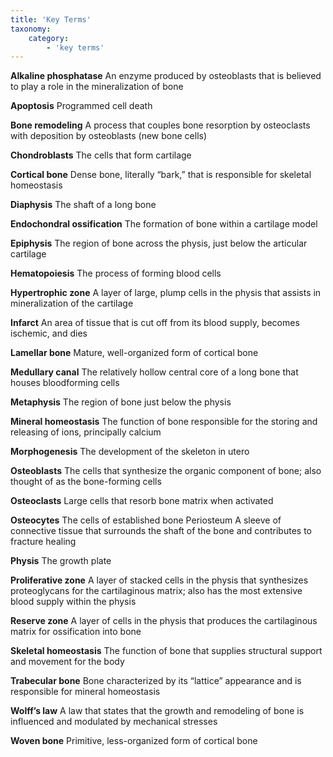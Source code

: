 ```yaml
---
title: 'Key Terms'
taxonomy:
    category:
        - 'key terms'
---
```


**Alkaline phosphatase** An enzyme produced by osteoblasts that is believed to play a role in the mineralization of bone

**Apoptosis** Programmed cell death 

**Bone remodeling** A process that couples bone resorption by osteoclasts with deposition by osteoblasts (new bone cells) 

**Chondroblasts** The cells that form cartilage 

**Cortical bone** Dense bone, literally “bark,” that is responsible for skeletal homeostasis 

**Diaphysis** The shaft of a long bone 

**Endochondral ossification** The formation of bone within a cartilage model 

**Epiphysis** The region of bone across the physis, just below the articular cartilage 

**Hematopoiesis** The process of forming blood cells 

**Hypertrophic zone** A layer of large, plump cells in the physis that assists in mineralization of the cartilage 

**Infarct** An area of tissue that is cut off from its blood supply, becomes ischemic, and dies 

**Lamellar bone** Mature, well-organized form of cortical bone 

**Medullary canal** The relatively hollow central core of a long bone that houses bloodforming cells 

**Metaphysis** The region of bone just below the physis 

**Mineral homeostasis** The function of bone responsible for the storing and releasing of ions, principally calcium 

**Morphogenesis** The development of the skeleton in utero 

**Osteoblasts** The cells that synthesize the organic component of bone; also thought of as the bone-forming cells 

**Osteoclasts** Large cells that resorb bone matrix when activated 

**Osteocytes** The cells of established bone Periosteum A sleeve of connective tissue that surrounds the shaft of the bone and contributes to fracture healing 

**Physis** The growth plate 

**Proliferative zone** A layer of stacked cells in the physis that synthesizes proteoglycans for the cartilaginous matrix; also has the most extensive blood supply within the physis 

**Reserve zone** A layer of cells in the physis that produces the cartilaginous matrix for ossification into bone 

**Skeletal homeostasis** The function of bone that supplies structural support and movement for the body 

**Trabecular bone** Bone characterized by its “lattice” appearance and is responsible for mineral homeostasis 

**Wolff’s law** A law that states that the growth and remodeling of bone is influenced and modulated by mechanical stresses 

**Woven bone** Primitive, less-organized form of cortical bone